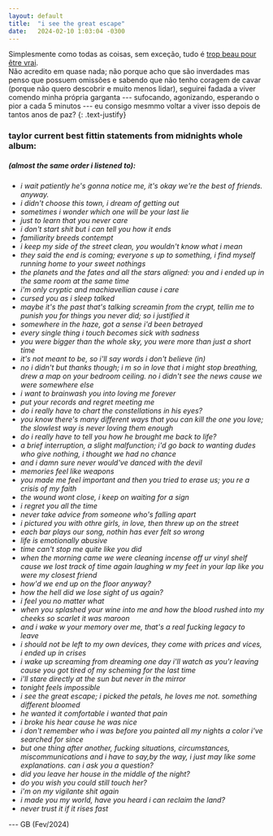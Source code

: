 ```yaml
---
layout: default
title:  "i see the great escape"
date:   2024-02-10 1:03:04 -0300
---
```


Simplesmente como todas as coisas, sem exceção, tudo é [trop beau pour être vrai](https://www.youtube.com/watch?v=NHGAO0hcKkA).  
Não acredito em quase nada; não porque acho que são inverdades mas penso que possuem omissões e sabendo que não tenho coragem de cavar (porque não quero descobrir e muito menos lidar),  seguirei fadada a viver comendo minha própria garganta --- sufocando, agonizando, esperando o pior a cada 5 minutos --- eu consigo mesmmo voltar a viver isso depois de tantos anos de paz?
{: .text-justify}

### taylor current best fittin statements from midnights whole album:
##### (almost the same order i listened to):
  
  
* _i wait patiently he's gonna notice me, it's okay we're the best of friends. anyway._
* _i didn't choose this town, i dream of getting out_
* _sometimes i wonder which one will be your last lie_
* _just to learn that you never care_
* _i don't start shit but i can tell you how it ends_
* _familiarity breeds contempt_ 
* _i keep my side of the street clean, you wouldn't know what i mean_
* _they said the end is coming; everyone s up to something, i find myself running home to your sweet nothings_
* _the planets and the fates and all the stars aligned: you and i ended up in the same room at the same time_
* _i'm only cryptic and machiavellian cause i care_
* _cursed you as i sleep talked_
* _maybe it's the past that's talking screamin from the crypt, tellin me to punish you for things you never did; so i justified it_
* _somewhere in the haze, got a sense i'd been betrayed_
* _every single thing i touch becomes sick with sadness_
* _you were bigger than the whole sky, you were more than just a short time_
* _it's not meant to be, so i'll say words i don't believe (in)_
* _no i didn't but thanks though; i m so in love that i might stop breathing, drew a map on your bedroom ceiling. no i didn't see the news cause we were somewhere else_
* _i want to brainwash you into loving me forever_
* _put your records and regret meeting me_
* _do i really have to chart the constellations in his eyes?_
* _you know there's many different ways that you can kill the one you love; the slowlest way is never loving them enough_
* _do i really have to tell you how he brought me back to life?_
* _a brief interruption, a slight malfunction; i'd go back to wanting dudes who give nothing, i thought we had no chance_
* _and i damn sure never would've danced with the devil_
* _memories feel like weapons_
* _you made me feel important and then you tried to erase us; you re a crisis of my faith_
* _the wound wont close, i keep on waiting for a sign_
* _i regret you all the time_
* _never take advice from someone who's falling apart_
* _i pictured you with othre girls, in love, then threw up on the street_
* _each bar plays our song, nothin has ever felt so wrong_
* _life is emotionally abusive_
* _time can't stop me quite like you did_
* _when the morning came we were cleaning incense off ur vinyl shelf cause we lost track of time again laughing w my feet in your lap like you were my closest friend_
* _how'd we end up on the floor anyway?_
* _how the hell did we lose sight of us again?_
* _i feel you no matter what_
* _when you splashed your wine into me and how the blood rushed into my cheeks so scarlet it was maroon_
* _and i wake w your memory over me, that's a real fucking legacy to leave_
* _i should not be left to my own devices, they come with prices and vices, i ended up in crises_
* _i wake up screaming from dreaming one day i'll watch as you'r leaving cause you got tired of my scheming for the last time_
* _i'll stare directly at the sun but never in the mirror_
* _tonight feels impossible_
* _i see the great escape; i picked the petals, he loves me not. something different bloomed_
* _he wanted it comfortable i wanted that pain_
* _i broke his hear cause he was nice_
* _i don't remember who i was before you painted all my nights a color i've searched for since_
* _but one thing after another, fucking situations, circumstances, miscommunications and i have to say,by the way, i just may like some explanations. can i ask you a question?_
* _did you leave her house in the middle of the night?_
* _do you wish you could still touch her?_
* _i'm on my vigilante shit again_
* _i made you my world, have you heard i can reclaim the land?_
* _never trust it if it rises fast_ 

--- GB (Fev/2024)
